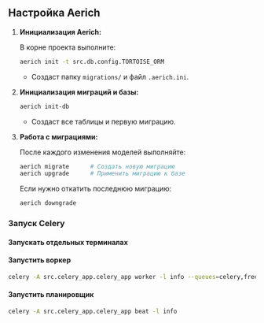 ## Настройка Aerich

1. **Инициализация Aerich:**

    В корне проекта выполните:

    ```bash
    aerich init -t src.db.config.TORTOISE_ORM
    ```

    - Создаст папку `migrations/` и файл `.aerich.ini`.

2. **Инициализация миграций и базы:**

    ```bash
    aerich init-db
    ```

    - Создаст все таблицы и первую миграцию.

3. **Работа с миграциями:**

    После каждого изменения моделей выполняйте:

    ```bash
    aerich migrate      # Создать новую миграцию
    aerich upgrade      # Применить миграцию к базе
    ```

    Если нужно откатить последнюю миграцию:

    ```bash
    aerich downgrade
    ```
   
### Запуск Celery
#### Запускать отдельных терминалах

#### Запустить воркер
```bash
celery -A src.celery_app.celery_app worker -l info --queues=celery,free,notifications --pool=solo
```
#### Запустить планировщик
```bash
celery -A src.celery_app.celery_app beat -l info
```